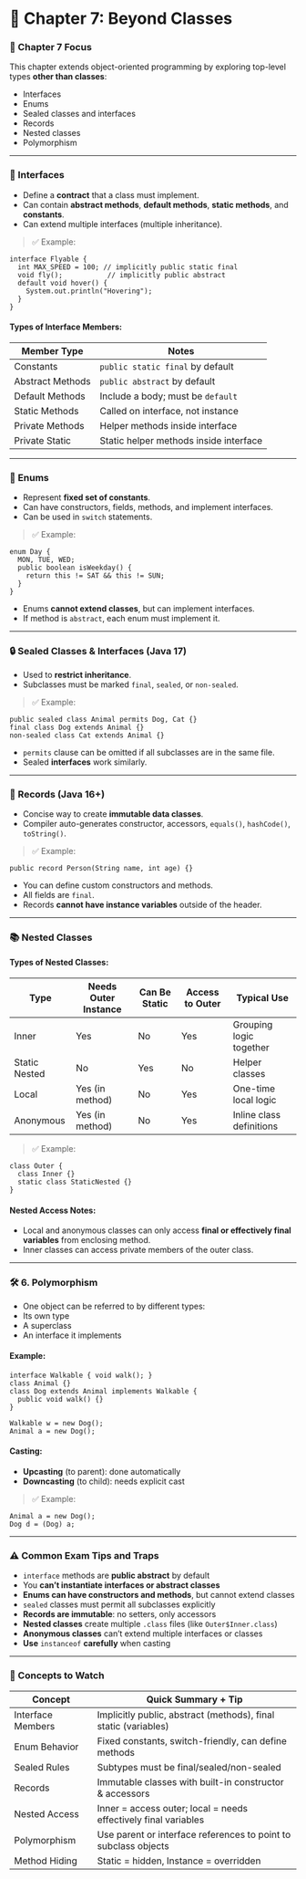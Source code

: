 # 📘 Chapter 7: Beyond Classes

### 🎯 Chapter 7 Focus

This chapter extends object-oriented programming by exploring top-level types **other than classes**:

- Interfaces
- Enums
- Sealed classes and interfaces
- Records
- Nested classes
- Polymorphism

* * *

### 🔐 Interfaces

- Define a **contract** that a class must implement.
- Can contain **abstract methods**, **default methods**, **static methods**, and **constants**.
- Can extend multiple interfaces (multiple inheritance).

> ✅ Example:

```
interface Flyable {
  int MAX_SPEED = 100; // implicitly public static final
  void fly();           // implicitly public abstract
  default void hover() {
    System.out.println("Hovering");
  }
}
```

#### Types of Interface Members:

| Member Type | Notes |
| --- | --- |
| Constants | `public static final` by default |
| Abstract Methods | `public abstract` by default |
| Default Methods | Include a body; must be `default` |
| Static Methods | Called on interface, not instance |
| Private Methods | Helper methods inside interface |
| Private Static | Static helper methods inside interface |

* * *

### 🔢 Enums

- Represent **fixed set of constants**.
- Can have constructors, fields, methods, and implement interfaces.
- Can be used in `switch` statements.

> ✅ Example:

```
enum Day {
  MON, TUE, WED;
  public boolean isWeekday() {
    return this != SAT && this != SUN;
  }
}
```

- Enums **cannot extend classes**, but can implement interfaces.
- If method is `abstract`, each enum must implement it.

* * *

### 🔒 Sealed Classes & Interfaces (Java 17)

- Used to **restrict inheritance**.
- Subclasses must be marked `final`, `sealed`, or `non-sealed`.

> ✅ Example:

```
public sealed class Animal permits Dog, Cat {}
final class Dog extends Animal {}
non-sealed class Cat extends Animal {}
```

- `permits` clause can be omitted if all subclasses are in the same file.
- Sealed **interfaces** work similarly.

* * *

### 📜 Records (Java 16+)

- Concise way to create **immutable data classes**.
- Compiler auto-generates constructor, accessors, `equals()`, `hashCode()`, `toString()`.

> ✅ Example:

```
public record Person(String name, int age) {}
```

- You can define custom constructors and methods.
- All fields are `final`.
- Records **cannot have instance variables** outside of the header.

* * *

### 📚 Nested Classes

#### Types of Nested Classes:

|  Type   |  Needs Outer Instance   |  Can Be Static   |  Access to Outer   |  Typical Use   |
| --- | --- | --- | --- | --- |
| Inner | Yes | No  | Yes | Grouping logic together |
| Static Nested | No  | Yes | No  | Helper classes |
| Local | Yes (in method) | No  | Yes | One-time local logic |
| Anonymous | Yes (in method) | No  | Yes | Inline class definitions |

> ✅ Example:

```
class Outer {
  class Inner {}
  static class StaticNested {}
}
```

#### Nested Access Notes:

- Local and anonymous classes can only access **final or effectively final variables** from enclosing method.
- Inner classes can access private members of the outer class.

* * *

### 🛠️ 6. Polymorphism

- One object can be referred to by different types:
-   Its own type
-   A superclass
-   An interface it implements

#### Example:

```
interface Walkable { void walk(); }
class Animal {}
class Dog extends Animal implements Walkable {
  public void walk() {}
}

Walkable w = new Dog();
Animal a = new Dog();
```

#### Casting:

- **Upcasting** (to parent): done automatically
- **Downcasting** (to child): needs explicit cast

> ✅ Example:

```
Animal a = new Dog();
Dog d = (Dog) a;
```

* * *

### ⚠️ Common Exam Tips and Traps

- `interface` methods are **public abstract** by default
- You **can’t instantiate interfaces or abstract classes**
- **Enums can have constructors and methods**, but cannot extend classes
- `sealed` classes must permit all subclasses explicitly
- **Records are immutable**: no setters, only accessors
- **Nested classes** create multiple `.class` files (like `Outer$Inner.class`)
- **Anonymous classes** can’t extend multiple interfaces or classes
- **Use** `instanceof` **carefully** when casting

* * *

### 🧠 Concepts to Watch

| Concept | Quick Summary + Tip |
| --- | --- |
| Interface Members | Implicitly public, abstract (methods), final static (variables) |
| Enum Behavior | Fixed constants, switch-friendly, can define methods |
| Sealed Rules | Subtypes must be final/sealed/non-sealed |
| Records | Immutable classes with built-in constructor & accessors |
| Nested Access | Inner = access outer; local = needs effectively final variables |
| Polymorphism | Use parent or interface references to point to subclass objects |
| Method Hiding | Static = hidden, Instance = overridden |